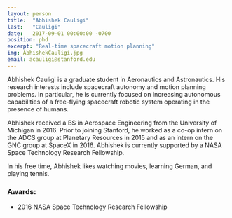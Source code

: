 ```yaml
---
layout: person
title:  "Abhishek Cauligi"
last:   "Cauligi"
date:   2017-09-01 00:00:00 -0700
position: phd
excerpt: "Real-time spacecraft motion planning"
img: AbhishekCauligi.jpg
email: acauligi@stanford.edu
---
```


Abhishek Cauligi is a graduate student in Aeronautics and Astronautics.  His research interests include spacecraft autonomy and motion planning problems. In particular, he is currently focused on increasing autonomous capabilities of a free-flying spacecraft robotic system operating in the presence of humans.

Abhishek received a BS in Aerospace Engineering from the University of Michigan in 2016. Prior to joining Stanford, he worked as a co-op intern on the ADCS group at Planetary Resources in 2015 and as an intern on the GNC group at SpaceX in 2016. Abhishek is currently supported by a NASA Space Technology Research Fellowship. 

In his free time, Abhishek likes watching movies, learning German, and playing tennis.

### Awards:
- 2016 NASA Space Technology Research Fellowship